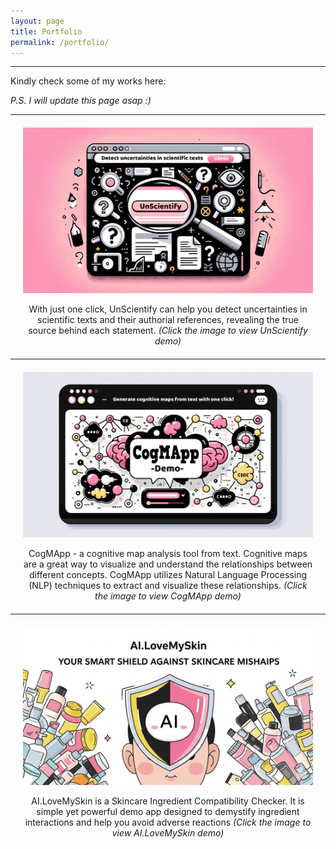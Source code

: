 ```yaml
---
layout: page
title: Portfolio
permalink: /portfolio/
---
```


***
Kindly check some of my works here:

_P.S. I will update this page asap :)_

***


<div style="text-align: center; margin: 20px;">
    <a href="https://bit.ly/unscientify-demo" title="Click to view UnScientify demo">
        <img src="../assets/images/unscientify.png" alt="UnScientify" style="width: 200; height: 200;">
    </a>
    <p>With just one click, UnScientify can help you detect uncertainties in scientific texts and their authorial references, revealing the true source behind each statement. <em>(Click the image to view UnScientify demo)</em></p>
</div>

***

<div style="text-align: center; margin: 20px;">
    <a href="https://ningrumdaud.github.io/demo-cogmapp/" title="Visit the CogMApp demo site">
        <img src="../assets/images/cogmapp_small.png" alt="CogMApp" style="width: 200; height: 200;">
    </a>
    <p>CogMApp - a cognitive map analysis tool from text. Cognitive maps are a great way to visualize and understand the relationships between different concepts. CogMApp utilizes Natural Language Processing (NLP) techniques to extract and visualize these relationships. <em>(Click the image to view CogMApp demo)</em></p>
</div>


***

<div style="text-align: center; margin: 20px;">
    <a href="https://ningrumdaud.github.io/demo-AILoveMySkin/" title="Visit the AI.LoveMySkin demo site">
        <img src="../assets/images/AILoveMySkin.png" alt="AILoveMySkin" style="width: 300; height: 300;">
    </a>
    <p>AI.LoveMySkin is a Skincare Ingredient Compatibility Checker. It is simple yet powerful demo app designed to demystify ingredient interactions and help you avoid adverse reactions <em>(Click the image to view AI.LoveMySkin demo)</em></p>
</div>

